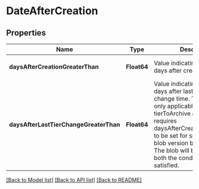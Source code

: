 # DateAfterCreation


## Properties
Name | Type | Description | Notes
------------ | ------------- | ------------- | -------------
**daysAfterCreationGreaterThan** | **Float64** | Value indicating the age in days after creation | [default to nothing]
**daysAfterLastTierChangeGreaterThan** | **Float64** | Value indicating the age in days after last blob tier change time. This property is only applicable for tierToArchive actions and requires daysAfterCreationGreaterThan to be set for snapshots and blob version based actions. The blob will be archived if both the conditions are satisfied. | [optional] [default to nothing]


[[Back to Model list]](../README.md#models) [[Back to API list]](../README.md#api-endpoints) [[Back to README]](../README.md)


